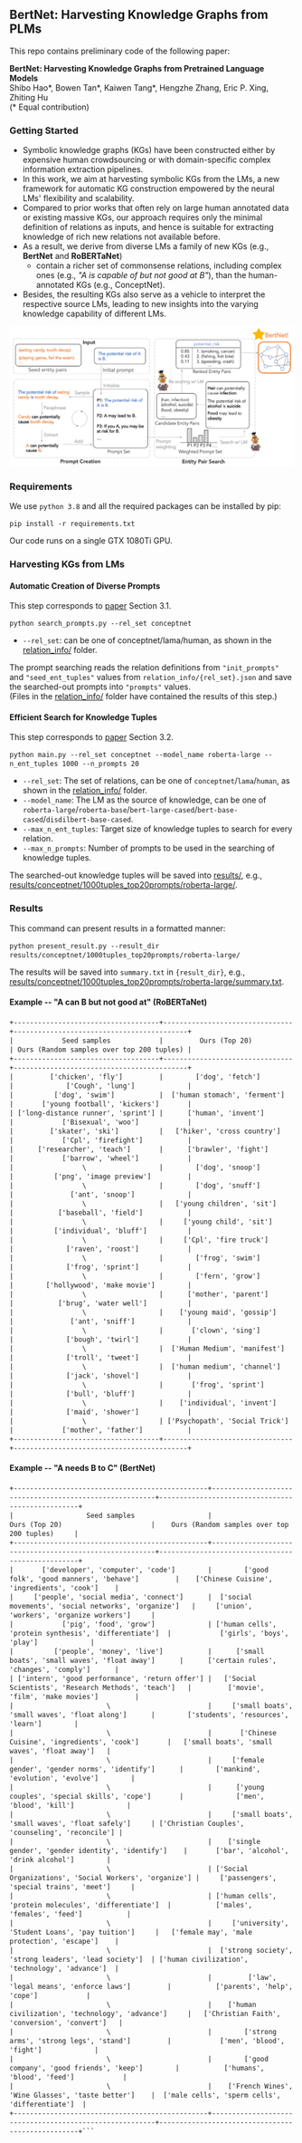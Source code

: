 ## BertNet: Harvesting Knowledge Graphs from PLMs

This repo contains preliminary code of the following paper:

**BertNet: Harvesting Knowledge Graphs from Pretrained Language Models** \
Shibo Hao*, Bowen Tan*, Kaiwen Tang*, Hengzhe Zhang, Eric P. Xing, Zhiting Hu \
(* Equal contribution) 

### Getting Started
* Symbolic knowledge graphs (KGs) have been constructed either by expensive human crowdsourcing or with domain-specific complex information extraction pipelines.
* In this work, we aim at harvesting symbolic KGs from the LMs, a new framework for automatic KG construction empowered by the neural LMs' flexibility and scalability. 
* Compared to prior works that often rely on large human annotated data or existing massive KGs, our approach requires only the minimal definition of relations as inputs, and hence is suitable for extracting knowledge of rich new relations not available before. 
* As a result, we derive from diverse LMs a family of new KGs (e.g., **BertNet** and **RoBERTaNet**) 
  * contain a richer set of commonsense relations, including complex ones (e.g., *"A is capable of but not good at B"*), than the human-annotated KGs (e.g., ConceptNet). 
* Besides, the resulting KGs also serve as a vehicle to interpret the respective source LMs, leading to new insights into the varying knowledge capability of different LMs.


![](framework.png)

### Requirements
We use `python 3.8` and all the required packages can be installed by pip:
```
pip install -r requirements.txt
```
Our code runs on a single GTX 1080Ti GPU.

### Harvesting KGs from LMs

#### Automatic Creation of Diverse Prompts
This step corresponds to [paper]() Section 3.1. 
```
python search_prompts.py --rel_set conceptnet
```
* `--rel_set`: can be one of conceptnet/lama/human, as shown in the [relation_info/](relation_info/) folder.

The prompt searching reads the relation definitions from `"init_prompts"` and `"seed_ent_tuples"` values from `relation_info/{rel_set}.json` and save the searched-out prompts into `"prompts"` values.\
(Files in the [relation_info/](relation_info/) folder have contained the results of this step.)

#### Efficient Search for Knowledge Tuples
This step corresponds to [paper]() Section 3.2.
```
python main.py --rel_set conceptnet --model_name roberta-large --n_ent_tuples 1000 --n_prompts 20
```
* `--rel_set`: The set of relations, can be one of `conceptnet`/`lama`/`human`, as shown in the [relation_info/](relation_info/) folder.
* `--model_name`: The LM as the source of knowledge, can be one of `roberta-large`/`roberta-base`/`bert-large-cased`/`bert-base-cased`/`disdilbert-base-cased`.
* `--max_n_ent_tuples`: Target size of knowledge tuples to search for every relation.
* `--max_n_prompts`: Number of prompts to be used in the searching of knowledge tuples. 

The searched-out knowledge tuples will be saved into [results/](results/), e.g., [results/conceptnet/1000tuples_top20prompts/roberta-large/](results/conceptnet/1000tuples_top20prompts/roberta-large/).


### Results
This command can present results in a formatted manner:
```
python present_result.py --result_dir results/conceptnet/1000tuples_top20prompts/roberta-large/
```
The results will be saved into `summary.txt` in `{result_dir}`, e.g., [results/conceptnet/1000tuples_top20prompts/roberta-large/summary.txt](results/conceptnet/1000tuples_top20prompts/roberta-large/summary.txt).



#### Example -- "A can B but not good at" (RoBERTaNet)
```
+------------------------------------+--------------------------------+-------------------------------------------+
|            Seed samples            |         Ours (Top 20)          | Ours (Random samples over top 200 tuples) |
+------------------------------------+--------------------------------+-------------------------------------------+
|         ['chicken', 'fly']         |        ['dog', 'fetch']        |             ['Cough', 'lung']             |
|          ['dog', 'swim']           |  ['human stomach', 'ferment']  |       ['young football', 'kickers']       |
| ['long-distance runner', 'sprint'] |      ['human', 'invent']       |            ['Bisexual', 'woo']            |
|         ['skater', 'ski']          |   ['hiker', 'cross country']   |            ['Cpl', 'firefight']           |
|      ['researcher', 'teach']       |      ['brawler', 'fight']      |            ['barrow', 'wheel']            |
|                 \                  |        ['dog', 'snoop']        |          ['png', 'image preview']         |
|                 \                  |        ['dog', 'snuff']        |              ['ant', 'snoop']             |
|                 \                  |   ['young children', 'sit']    |           ['baseball', 'field']           |
|                 \                  |     ['young child', 'sit']     |          ['individual', 'bluff']          |
|                 \                  |     ['Cpl', 'fire truck']      |             ['raven', 'roost']            |
|                 \                  |        ['frog', 'swim']        |             ['frog', 'sprint']            |
|                 \                  |        ['fern', 'grow']        |        ['hollywood', 'make movie']        |
|                 \                  |      ['mother', 'parent']      |           ['brug', 'water well']          |
|                 \                  |    ['young maid', 'gossip']    |              ['ant', 'sniff']             |
|                 \                  |       ['clown', 'sing']        |             ['bough', 'twirl']            |
|                 \                  |  ['Human Medium', 'manifest']  |             ['troll', 'tweet']            |
|                 \                  |  ['human medium', 'channel']   |             ['jack', 'shovel']            |
|                 \                  |       ['frog', 'sprint']       |             ['bull', 'bluff']             |
|                 \                  |    ['individual', 'invent']    |             ['maid', 'shower']            |
|                 \                  | ['Psychopath', 'Social Trick'] |            ['mother', 'father']           |
+------------------------------------+--------------------------------+-------------------------------------------+
```

#### Example -- "A needs B to C" (BertNet)
```
+------------------------------------------------+--------------------------------------------------------+--------------------------------------------------+
|                  Seed samples                  |                     Ours (Top 20)                      |    Ours (Random samples over top 200 tuples)     |
+------------------------------------------------+--------------------------------------------------------+--------------------------------------------------+
|       ['developer', 'computer', 'code']        |        ['good folk', 'good manners', 'behave']         |    ['Chinese Cuisine', 'ingredients', 'cook']    |
|     ['people', 'social media', 'connect']      |  ['social movements', 'social networks', 'organize']   |     ['union', 'workers', 'organize workers']     |
|            ['pig', 'food', 'grow']             | ['human cells', 'protein synthesis', 'differentiate']  |            ['girls', 'boys', 'play']             |
|          ['people', 'money', 'live']           |      ['small boats', 'small waves', 'float away']      |      ['certain rules', 'changes', 'comply']      |
| ['intern', 'good performance', 'return offer'] |   ['Social Scientists', 'Research Methods', 'teach']   |         ['movie', 'film', 'make movies']         |
|                       \                        |     ['small boats', 'small waves', 'float along']      |        ['students', 'resources', 'learn']        |
|                       \                        |       ['Chinese Cuisine', 'ingredients', 'cook']       |   ['small boats', 'small waves', 'float away']   |
|                       \                        |     ['female gender', 'gender norms', 'identify']      |        ['mankind', 'evolution', 'evolve']        |
|                       \                        |      ['young couples', 'special skills', 'cope']       |             ['men', 'blood', 'kill']             |
|                       \                        |     ['small boats', 'small waves', 'float safely']     | ['Christian Couples', 'counseling', 'reconcile'] |
|                       \                        |    ['single gender', 'gender identity', 'identify']    |       ['bar', 'alcohol', 'drink alcohol']        |
|                       \                        | ['Social Organizations', 'Social Workers', 'organize'] |     ['passengers', 'special trains', 'meet']     |
|                       \                        | ['human cells', 'protein molecules', 'differentiate']  |           ['males', 'females', 'feed']           |
|                       \                        |     ['university', 'Student Loans', 'pay tuition']     |   ['female may', 'male protection', 'escape']    |
|                       \                        |  ['strong society', 'strong leaders', 'lead society']  | ['human civilization', 'technology', 'advance']  |
|                       \                        |         ['law', 'legal means', 'enforce laws']         |           ['parents', 'help', 'cope']            |
|                       \                        |    ['human civilization', 'technology', 'advance']     |   ['Christian Faith', 'conversion', 'convert']   |
|                       \                        |        ['strong arms', 'strong legs', 'stand']         |            ['men', 'blood', 'fight']             |
|                       \                        |        ['good company', 'good friends', 'keep']        |           ['humans', 'blood', 'feed']            |
|                       \                        |    ['French Wines', 'Wine Glasses', 'taste better']    |  ['male cells', 'sperm cells', 'differentiate']  |
+------------------------------------------------+--------------------------------------------------------+--------------------------------------------------+```